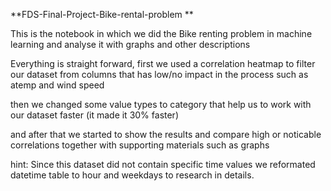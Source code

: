 **FDS-Final-Project-Bike-rental-problem
**

This is the notebook in which we did the Bike renting problem in machine learning and analyse it with graphs and other descriptions

Everything is straight forward, first we used a correlation heatmap to filter our dataset from columns that has low/no impact in the process such as atemp and wind speed

then we changed some value types to category that help us to work with our dataset faster (it made it 30% faster)

and after that we started to show the results and compare high or noticable correlations together with supporting materials such as graphs


hint: Since this dataset did not contain specific time values we reformated datetime table to hour and weekdays to research in details.
